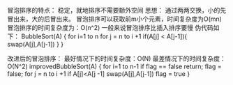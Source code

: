 冒泡排序的特点：
稳定，就地排序不需要额外空间
思想：
通过两两交换，小的先冒出来，大的后冒出来。
冒泡排序可以获取前m小个元素，时间复杂度为O(mn)
冒泡排序的时间复杂度为：O(n^2)
一般来说冒泡排序比插入排序要慢
伪代码如下：
BubbleSort(A)
{
  for i=1 to n
      for j = n to i +1
         if(A[j] < A[j-1]){
              swap(A[j],A[j-1])
          }
}

改进后的冒泡排序：
最好情况下的时间复杂度：O(N)
最差情况下的时间复杂度：O(N^2)
improvedBubbleSort(A)
{
   for i=1 to n-1
      if flag == false return;
      flag = false;
      for j = n to i +1
         if A[j]<A[j -1]
            swap(A[j],A[j-1])
            flag = true
}
